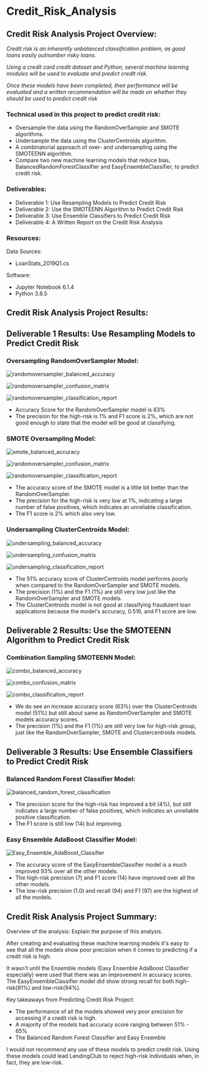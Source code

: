 # Credit_Risk_Analysis

## Credit Risk Analysis Project Overview:
*Credit risk is an inherently unbalanced classification problem, as good loans easily outnumber risky loans.*

*Using a credit card credit dataset and Python, several machine learning modules will be used to evaluate and predict credit risk.*

*Once these models have been completed, their performance will be evaluated and a written recommendation will be made on whether they should be used to predict credit risk*

### Technical used in this project to predict credit risk:

   - Oversample the data using the RandomOverSampler and SMOTE algorithms.
   - Undersample the data using the ClusterCentroids algorithm.
   - A combinatorial approach of over- and undersampling using the SMOTEENN algorithm.
   - Compare two new machine learning models that reduce bias, BalancedRandomForestClassifier and EasyEnsembleClassifier, to predict credit risk.

### Deliverables:
   - Deliverable 1: Use Resampling Models to Predict Credit Risk
   - Deliverable 2: Use the SMOTEENN Algorithm to Predict Credit Risk
   - Deliverable 3: Use Ensemble Classifiers to Predict Credit Risk
   - Deliverable 4: A Written Report on the Credit Risk Analysis

### Resources:
Data Sources:
   - LoanStats_2019Q1.cs

Software:
   - Jupyter Notebook 6.1.4
   - Python 3.8.5

## Credit Risk Analysis Project Results:

## Deliverable 1 Results: Use Resampling Models to Predict Credit Risk
### Oversampling RandomOverSampler Model:

![randomoversampler_balanced_accuracy](https://user-images.githubusercontent.com/36451701/129460568-458b92a1-a644-4a1b-b27c-1b2a877df4b8.png)

![randomoversampler_confusion_matrix](https://user-images.githubusercontent.com/36451701/129460574-f136466c-779f-468c-892f-fd2aa55de885.png)

![randomoversampler_classification_report](https://user-images.githubusercontent.com/36451701/129460579-f27c5f5a-5265-4dfd-9e11-63cd73f34036.png)

   - Accuracy Score for the RandomOverSampler model is 63%
   - The precision for the high-risk is 1% and F1 score is 2%, which are not good enough to state that the model will be good at classifying.

### SMOTE Oversampling Model:

![smote_balanced_accuracy](https://user-images.githubusercontent.com/36451701/129460626-00ce42b6-f294-4423-b0b7-f9d7efd8422c.png)

![randomoversampler_confusion_matrix](https://user-images.githubusercontent.com/36451701/129460629-c3de3ce0-0b7a-41d2-bc07-371b460f2738.png)

![randomoversampler_classification_report](https://user-images.githubusercontent.com/36451701/129460631-6f5e94c8-5291-4cae-ab30-1ffb2ba626a6.png)

   - The accuracy score of the SMOTE model is a little bit better than the RandomOverSampler.
   - The precision for the high-risk is very low at 1%, indicating a large number of false positives, which indicates an unreliable classification.
   - The F1 score is 2% which also very low. 

### Undersampling ClusterCentroids Model:

![undersampling_balanced_accuracy](https://user-images.githubusercontent.com/36451701/129460635-91291144-4e69-4b62-a191-765d0e4dd7a8.png)

![undersampling_confusion_matrix](https://user-images.githubusercontent.com/36451701/129460640-fa638bb6-0616-4e16-9d75-1d3d88f3f2ec.png)

![undersampling_classification_report](https://user-images.githubusercontent.com/36451701/129460638-c9605e7a-91cc-499f-8490-3f82de939349.png)

   - The 51% accuracy score of ClusterCentroids model performs poorly when compared to the RandomOverSampler and SMOTE models.
   - The precision (1%) and the F1 (1%) are still very low just like the RandomOverSampler and SMOTE models.
   - The ClusterCentroids model is not good at classifying fraudulent loan applications because the model's accuracy, 0.516, and F1 score are low.

## Deliverable 2 Results: Use the SMOTEENN Algorithm to Predict Credit Risk

### Combination Sampling SMOTEENN Model:

![combo_balanced_accuracy](https://user-images.githubusercontent.com/36451701/129460722-b30b8979-fb61-46d7-8d79-1edb6e29e879.png)

![combo_confusion_matrix](https://user-images.githubusercontent.com/36451701/129460732-945aa41b-bde0-4c7d-a58c-42d8322b454a.png)

![combo_classification_report](https://user-images.githubusercontent.com/36451701/129460736-eda47aad-3b26-4be5-8599-0c853f49e2b7.png)

   - We do see an increase accuracy  score (63%) over the ClusterCentroids model (51%) but still about same as RandomOverSampler and SMOTE models accuracy scores.
   - The precision (1%) and the F1 (1%) are still very low for high-risk group, just like the RandomOverSampler, SMOTE and Clustercentroids models.

## Deliverable 3 Results: Use Ensemble Classifiers to Predict Credit Risk

### Balanced Random Forest Classifier Model:

![balanced_random_forest_classification](https://user-images.githubusercontent.com/36451701/129460824-8527e234-53ee-4489-afb2-327c5794b0a0.png)

   - The precision score for the high-risk has improved a bit (4%), but still indicates a large number of false positives, which indicates an unreliable positive classification.
   - The F1 score is still low (14) but improving.

### Easy Ensemble AdaBoost Classifier Model:

![Easy_Ensemble_AdaBoost_Classifier](https://user-images.githubusercontent.com/36451701/129460837-711f9aad-88f6-4455-938a-f8e5604937d2.png)

   - The accuracy score of the EasyEnsembleClassifier model is a much improved 93% over all the other models. 
   - The high-risk precision (7) and F1 score (14) have improved over all the other models. 
   - The low-risk precision (1.0) and recall (94) and F1 (97) are the highest of all the models. 


## Credit Risk Analysis Project Summary:

Overview of the analysis: Explain the purpose of this analysis.

After creating and evaluating these machine learning models it's easy to see that all the models show poor precision when it comes to predicting if a credit risk is high. 

It wasn't until the Ensemble models (Easy Ensemble AdaBoost Classifier especially) were used that there was an improvement in accuracy scores.  The EasyEnsembleClassifier model did show strong recall for both high-risk(91%) and low-risk(94%).

Key takeaways from Predicting Credit Risk Project:

   - The performance of all the models showed very poor precision for accessing if a credit risk is high. 
   - A majority of the models had accuracy score ranging between 51% - 65%
   - The Balanced Random Forest Classifier and Easy Ensemble

I would not recommend any use of these models to predict credit risk. Using these models could lead LendingClub to reject high-risk individuals when, in fact, they are low-risk. 

